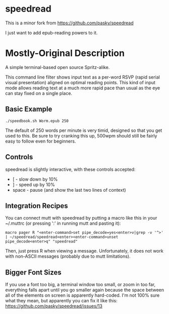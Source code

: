 speedread
=========

This is a minor fork from https://github.com/pasky/speedread

I just want to add epub-reading powers to it.


Mostly-Original Description
====================

A simple terminal-based open source Spritz-alike.

This command line filter shows input text as a per-word RSVP (rapid
serial visual presentation) aligned on optimal reading points.  This
kind of input mode allows reading text at a much more rapid pace than
usual as the eye can stay fixed on a single place.


Basic Example
-------------

	./speedbook.sh Worm.epub 250

The default of 250 words per minute is very timid, designed so that you get
used to this.  Be sure to try cranking this up, 500wpm should still be fairly
easy to follow even for beginners.


Controls
--------

speedread is slightly interactive, with these controls accepted:

  * [ - slow down by 10%
  * ] - speed up by 10%
  * space - pause (and show the last two lines of context)

Integration Recipes
-------------------

You can connect mutt with speedread by putting a macro like this in your
~/.muttrc (or pressing ':' in running mutt and pasting it):

	macro pager R "<enter-command>set pipe_decode=yes<enter>v|grep -v '^>' | ~/speedread/speedread<enter><enter-command>unset pipe_decode<enter>q" "speedread"

Then, just press R when viewing a message.  Unfortunately, it does not
work with non-ASCII messages (probably due to mutt limitations).

Bigger Font Sizes
-----------------
If you use a font too big, a terminal window too small, or zoom in too far, everything falls apart until you go smaller again because the space between all of the elements on screen is apparently hard-coded. I'm not 100% sure what they mean, but apparently you can fix it like this: https://github.com/pasky/speedread/issues/13